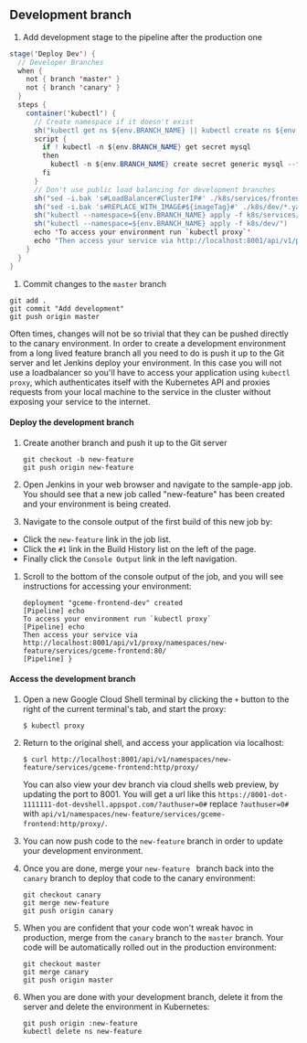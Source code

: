 Development branch
------------------

1. Add development stage to the pipeline after the production one

  ```java
  stage('Deploy Dev') {
    // Developer Branches
    when {
      not { branch 'master' }
      not { branch 'canary' }
    }
    steps {
      container('kubectl') {
        // Create namespace if it doesn't exist
        sh("kubectl get ns ${env.BRANCH_NAME} || kubectl create ns ${env.BRANCH_NAME}")
        script {
          if ! kubectl -n ${env.BRANCH_NAME} get secret mysql
          then
            kubectl -n ${env.BRANCH_NAME} create secret generic mysql --from-literal=password=root
          fi
        }
        // Don't use public load balancing for development branches
        sh("sed -i.bak 's#LoadBalancer#ClusterIP#' ./k8s/services/frontend.yaml")
        sh("sed -i.bak 's#REPLACE_WITH_IMAGE#${imageTag}#' ./k8s/dev/*.yaml")
        sh("kubectl --namespace=${env.BRANCH_NAME} apply -f k8s/services/")
        sh("kubectl --namespace=${env.BRANCH_NAME} apply -f k8s/dev/")
        echo 'To access your environment run `kubectl proxy`'
        echo "Then access your service via http://localhost:8001/api/v1/proxy/namespaces/${env.BRANCH_NAME}/services/${feSvcName}:80/"
      }
    }     
  }
  ```

1. Commit changes to the `master` branch

  ```
  git add .
  git commit "Add development"
  git push origin master
  ```

Often times, changes will not be so trivial that they can be pushed directly to the canary environment. In order to create a development environment from a long lived feature branch all you need to do is push it up to the Git server and let Jenkins deploy your environment. In this case you will not use a loadbalancer so you'll have to access your application using `kubectl proxy`, which authenticates itself with the Kubernetes API and proxies requests from your local machine to the service in the cluster without exposing your service to the internet.


#### Deploy the development branch

1. Create another branch and push it up to the Git server

   ```
   git checkout -b new-feature
   git push origin new-feature
   ```

1. Open Jenkins in your web browser and navigate to the sample-app job. You should see that a new job called "new-feature" has been created and your environment is being created.

1. Navigate to the console output of the first build of this new job by:

  * Click the `new-feature` link in the job list.
  * Click the `#1` link in the Build History list on the left of the page.
  * Finally click the `Console Output` link in the left navigation.

1. Scroll to the bottom of the console output of the job, and you will see instructions for accessing your environment:

   ```
   deployment "gceme-frontend-dev" created
   [Pipeline] echo
   To access your environment run `kubectl proxy`
   [Pipeline] echo
   Then access your service via http://localhost:8001/api/v1/proxy/namespaces/new-feature/services/gceme-frontend:80/
   [Pipeline] }
   ```

#### Access the development branch

1. Open a new Google Cloud Shell terminal by clicking the `+` button to the right of the current terminal's tab, and start the proxy:

   ```
   $ kubectl proxy
   ```

1. Return to the original shell, and access your application via localhost:

   ```
   $ curl http://localhost:8001/api/v1/namespaces/new-feature/services/gceme-frontend:http/proxy/
   ```

   You can also view your dev branch via cloud shells web preview, by updating the port to 8001. You will get a url like this `https://8001-dot-1111111-dot-devshell.appspot.com/?authuser=0#` replace `?authuser=0#` with `api/v1/namespaces/new-feature/services/gceme-frontend:http/proxy/`.

1. You can now push code to the `new-feature` branch in order to update your development environment.

1. Once you are done, merge your `new-feature ` branch back into the  `canary` branch to deploy that code to the canary environment:

   ```
   git checkout canary
   git merge new-feature
   git push origin canary
   ```

1. When you are confident that your code won't wreak havoc in production, merge from the `canary` branch to the `master` branch. Your code will be automatically rolled out in the production environment:

   ```
   git checkout master
   git merge canary
   git push origin master
   ```

1. When you are done with your development branch, delete it from the server and delete the environment in Kubernetes:

   ```
   git push origin :new-feature
   kubectl delete ns new-feature
   ```
